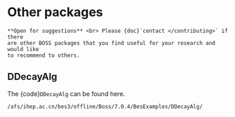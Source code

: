 # Other packages

```{warning}
**Open for suggestions** <br> Please {doc}`contact </contributing>` if there
are other BOSS packages that you find useful for your research and would like
to recommend to others.
```

## DDecayAlg

The {code}`DDecayAlg` can be found here.

```text
/afs/ihep.ac.cn/bes3/offline/Boss/7.0.4/BesExamples/DDecayAlg/
```

